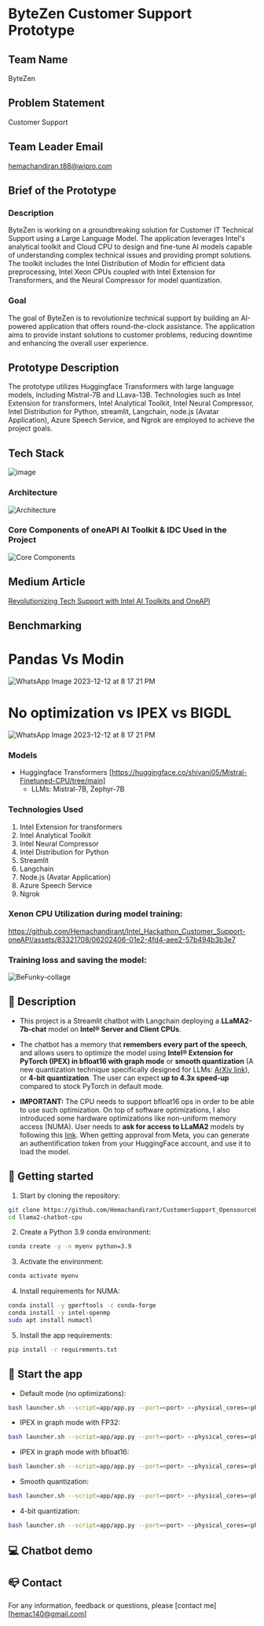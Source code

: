 # ByteZen Customer Support Prototype

## Team Name
ByteZen

## Problem Statement
Customer Support

## Team Leader Email
[hemachandiran.t88@wipro.com](mailto:hemachandiran.t88@wipro.com)

## Brief of the Prototype

### Description
ByteZen is working on a groundbreaking solution for Customer IT Technical Support using a Large Language Model. The application leverages Intel's analytical toolkit and Cloud CPU to design and fine-tune AI models capable of understanding complex technical issues and providing prompt solutions. The toolkit includes the Intel Distribution of Modin for efficient data preprocessing, Intel Xeon CPUs coupled with Intel Extension for Transformers, and the Neural Compressor for model quantization.

### Goal
The goal of ByteZen is to revolutionize technical support by building an AI-powered application that offers round-the-clock assistance. The application aims to provide instant solutions to customer problems, reducing downtime and enhancing the overall user experience.

## Prototype Description

The prototype utilizes Huggingface Transformers with large language models, including Mistral-7B and LLava-13B. Technologies such as Intel Extension for transformers, Intel Analytical Toolkit, Intel Neural Compressor, Intel Distribution for Python, streamlit, Langchain, node.js (Avatar Application), Azure Speech Service, and Ngrok are employed to achieve the project goals.

## Tech Stack
![image](https://github.com/Hemachandirant/Intel_Hackathon_Customer_Support-oneAPI/assets/83321708/e188e3b5-67e2-4dcd-ad67-58cdfd17408e)

### Architecture
![Architecture](https://github.com/Hemachandirant/Intel_Hackathon_Customer_Support-oneAPI/assets/83321708/2e45c1f6-2b25-48f2-8af6-919af445da90)

### Core Components of oneAPI AI Toolkit & IDC Used in the Project
![Core Components](https://github.com/Hemachandirant/Intel_Hackathon_Customer_Support-oneAPI/assets/83321708/dc0a4bb6-856b-4e65-bf4f-1930dc734f1f)

## Medium Article
[Revolutionizing Tech Support with Intel AI Toolkits and OneAPI](https://medium.com/@rshivanipriya/revolutionizing-tech-support-with-intel-ai-toolkits-and-oneapi-4cf7027909af)

## Benchmarking

# Pandas Vs Modin
![WhatsApp Image 2023-12-12 at 8 17 21 PM](https://github.com/Hemachandirant/InteloneAPI_ByteZEN/assets/83321708/6afe9bf2-a332-4866-afb2-5595ce3c4eab)

# No optimization vs IPEX vs BIGDL
 ![WhatsApp Image 2023-12-12 at 8 17 21 PM](https://github.com/Hemachandirant/InteloneAPI_ByteZEN/assets/83321708/9d3505da-4d87-467e-91da-66bf249a9993)

### Models
- Huggingface Transformers [https://huggingface.co/shivani05/Mistral-Finetuned-CPU/tree/main]
  - LLMs: Mistral-7B, Zephyr-7B

### Technologies Used
1. Intel Extension for transformers
2. Intel Analytical Toolkit
3. Intel Neural Compressor
4. Intel Distribution for Python
5. Streamlit
6. Langchain
7. Node.js (Avatar Application)
8. Azure Speech Service
9. Ngrok

### Xenon CPU Utilization during model training:

https://github.com/Hemachandirant/Intel_Hackathon_Customer_Support-oneAPI/assets/83321708/06202406-01e2-4fd4-aee2-57b494b3b3e7

### Training loss and saving the model:

![BeFunky-collage](https://github.com/Hemachandirant/Intel_Hackathon_Customer_Support-oneAPI/assets/83321708/ef4653da-1ffe-43d6-ba56-15fd14b4684c)

## :monocle_face: Description
- This project is a Streamlit chatbot with Langchain deploying a **LLaMA2-7b-chat** model on **Intel® Server and Client CPUs**.
- The chatbot has a memory that **remembers every part of the speech**, and allows users to optimize the model using  **Intel® Extension for PyTorch (IPEX) in bfloat16 with graph mode** or **smooth quantization** (A new quantization technique specifically designed for LLMs: [ArXiv link](https://arxiv.org/pdf/2211.10438.pdf)), or **4-bit quantization**. The user can expect **up to 4.3x speed-up** compared to stock PyTorch in default mode.

- **IMPORTANT:** The CPU needs to support bfloat16 ops in order to be able to use such optimization. On top of software optimizations, I also introduced some hardware optimizations like non-uniform memory access (NUMA). User needs to **ask for access to LLaMA2** models by following this [link](https://huggingface.co/meta-llama#:~:text=Welcome%20to%20the%20official%20Hugging,processed%20within%201%2D2%20days). When getting approval from Meta, you can generate an authentification token from your HuggingFace account, and use it to load the model.

## :scroll: Getting started

1. Start by cloning the repository:  
```bash
git clone https://github.com/Hemachandirant/CustomerSupport_OpensourceLLM.git
cd llama2-chatbot-cpu
```
2. Create a Python 3.9 conda environment:
```bash
conda create -y -n myenv python=3.9
```
3. Activate the environment:  
```bash
conda activate myenv
```
4. Install requirements for NUMA:  
```bash
conda install -y gperftools -c conda-forge
conda install -y intel-openmp
sudo apt install numactl
```
5. Install the app requirements:  
```bash
pip install -r requirements.txt
```

## :rocket: Start the app

- Default mode (no optimizations):
```bash
bash launcher.sh --script=app/app.py --port=<port> --physical_cores=<physical_cores> --auth_token=<auth_token>
```

- IPEX in graph mode with FP32:
```bash
bash launcher.sh --script=app/app.py --port=<port> --physical_cores=<physical_cores> --auth_token=<auth_token> --ipex --jit
```

- IPEX in graph mode with bfloat16:
```bash
bash launcher.sh --script=app/app.py --port=<port> --physical_cores=<physical_cores> --auth_token=<auth_token> --dtype=bfloat16 --ipex --jit
```

- Smooth quantization:
```bash
bash launcher.sh --script=app/app.py --port=<port> --physical_cores=<physical_cores> --auth_token=<auth_token> --sq
```

- 4-bit quantization:
```bash
bash launcher.sh --script=app/app.py --port=<port> --physical_cores=<physical_cores> --auth_token=<auth_token> --int4
```


## :computer: Chatbot demo

    


## :mailbox_closed: Contact
For any information, feedback or questions, please [contact me][hemac140@gmail.com]









[anas-email]: mailto:ahouzi2000@hotmail.fr


